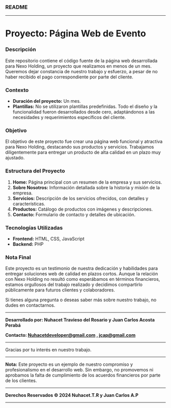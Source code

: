 ### README

---

# Proyecto: Página Web de Evento

### Descripción

Este repositorio contiene el código fuente de la página web desarrollada para Nexo Holding, un proyecto que realizamos en menos de un mes. Queremos dejar constancia de nuestro trabajo y esfuerzo, a pesar de no haber recibido el pago correspondiente por parte del cliente.

### Contexto

- **Duración del proyecto:** Un mes.
- **Plantillas:** No se utilizaron plantillas predefinidas. Todo el diseño y la funcionalidad fueron desarrollados desde cero, adaptándonos a las necesidades y requerimientos específicos del cliente.

### Objetivo

El objetivo de este proyecto fue crear una página web funcional y atractiva para Nexo Holding, destacando sus productos y servicios. Trabajamos diligentemente para entregar un producto de alta calidad en un plazo muy ajustado.

### Estructura del Proyecto

1. **Home:** Página principal con un resumen de la empresa y sus servicios.
2. **Sobre Nosotros:** Información detallada sobre la historia y misión de la empresa.
3. **Servicios:** Descripción de los servicios ofrecidos, con detalles y características.
4. **Productos:** Catálogo de productos con imágenes y descripciones.
5. **Contacto:** Formulario de contacto y detalles de ubicación.

### Tecnologías Utilizadas

- **Frontend:** HTML, CSS, JavaScript
- **Backend:** PHP

### Nota Final

Este proyecto es un testimonio de nuestra dedicación y habilidades para entregar soluciones web de calidad en plazos cortos. Aunque la relación con Nexo Holding no resultó como esperábamos en términos financieros, estamos orgullosos del trabajo realizado y decidimos compartirlo públicamente para futuros clientes y colaboradores.

Si tienes alguna pregunta o deseas saber más sobre nuestro trabajo, no dudes en contactarnos.

---

**Desarrollado por: Nuhacet Travieso del Rosario y Juan Carlos Acosta Perabá**

**Contacto: Nuhacetdeveloper@gmail.com , jcap@gmail.com**

---

Gracias por tu interés en nuestro trabajo.

---

**Nota:** Este proyecto es un ejemplo de nuestro compromiso y profesionalismo en el desarrollo web. Sin embargo, no promovemos ni aprobamos la falta de cumplimiento de los acuerdos financieros por parte de los clientes.

---

**Derechos Reservados © 2024 Nuhacet.T.R y Juan Carlos A.P**

---

